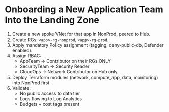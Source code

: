 # Onboarding a New Application Team Into the Landing Zone

1. Create a new spoke VNet for that app in NonProd, peered to Hub.
2. Create RGs: `<app>-rg-nonprod`, `<app>-rg-prod`.
3. Apply mandatory Policy assignment (tagging, deny-public-db, Defender enabled).
4. Assign RBAC:
   - AppTeam -> Contributor on their RGs ONLY
   - SecurityTeam -> Security Reader
   - CloudOps -> Network Contributor on Hub only
5. Deploy Terraform modules (network, compute_app, data, monitoring) into NonProd first.
6. Validate:
   - No public access to data tier
   - Logs flowing to Log Analytics
   - Budgets + cost tags present
